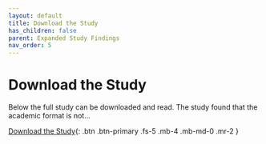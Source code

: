 ```yaml
---
layout: default
title: Download the Study
has_children: false
parent: Expanded Study Findings
nav_order: 5
---
```


# Download the Study

Below the full study can be downloaded and read. The study found that the academic format is not...

[Download the Study](/FLOSS-UX/study.pdf){: .btn .btn-primary .fs-5 .mb-4 .mb-md-0 .mr-2 }


